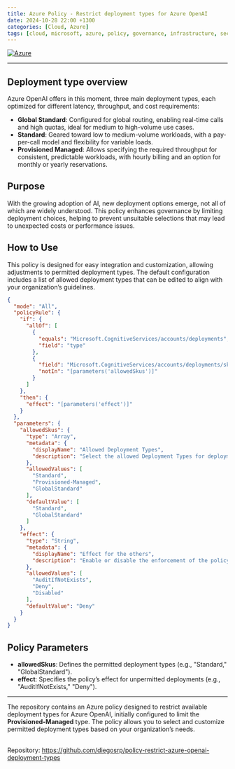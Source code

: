 ```yaml
---
title: Azure Policy - Restrict deployment types for Azure OpenAI
date: 2024-10-28 22:00 +1300
categories: [Cloud, Azure]
tags: [cloud, microsoft, azure, policy, governance, infrastructure, security, finops, openai, ai, json]
---
```


[![Azure](https://img.shields.io/badge/provider-Azure-blue)](https://registry.terraform.io/providers/hashicorp/azurerm/latest)

---

## Deployment type overview

Azure OpenAI offers in this moment, three main deployment types, each optimized for different latency, throughput, and cost requirements:

- **Global Standard**: Configured for global routing, enabling real-time calls and high quotas, ideal for medium to high-volume use cases.
- **Standard**: Geared toward low to medium-volume workloads, with a pay-per-call model and flexibility for variable loads.
- **Provisioned Managed**: Allows specifying the required throughput for consistent, predictable workloads, with hourly billing and an option for monthly or yearly reservations.

## Purpose

With the growing adoption of AI, new deployment options emerge, not all of which are widely understood. This policy enhances governance by limiting deployment choices, helping to prevent unsuitable selections that may lead to unexpected costs or performance issues.

## How to Use

This policy is designed for easy integration and customization, allowing adjustments to permitted deployment types. The default configuration includes a list of allowed deployment types that can be edited to align with your organization’s guidelines.

```json
{
  "mode": "All",
  "policyRule": {
    "if": {
      "allOf": [
        {
          "equals": "Microsoft.CognitiveServices/accounts/deployments",
          "field": "type"
        },
        {
          "field": "Microsoft.CognitiveServices/accounts/deployments/sku.name",
          "notIn": "[parameters('allowedSkus')]"
        }
      ]
    },
    "then": {
      "effect": "[parameters('effect')]"
    }
  },
  "parameters": {
    "allowedSkus": {
      "type": "Array",
      "metadata": {
        "displayName": "Allowed Deployment Types",
        "description": "Select the allowed Deployment Types for deployment"
      },
      "allowedValues": [
        "Standard",
        "Provisioned-Managed",
        "GlobalStandard"
      ],
      "defaultValue": [
        "Standard",
        "GlobalStandard"
      ]
    },	
    "effect": {
      "type": "String",
      "metadata": {
        "displayName": "Effect for the others",
        "description": "Enable or disable the enforcement of the policy"
      },
      "allowedValues": [
        "AuditIfNotExists",
        "Deny",
        "Disabled"
      ],
      "defaultValue": "Deny"
    }
  }
}
```

## Policy Parameters

- **allowedSkus**: Defines the permitted deployment types (e.g., "Standard," "GlobalStandard").
- **effect**: Specifies the policy’s effect for unpermitted deployments (e.g., "AuditIfNotExists," "Deny").

---

The repository contains an Azure policy designed to restrict available deployment types for Azure OpenAI, initially configured to limit the **Provisioned-Managed** type. The policy allows you to select and customize permitted deployment types based on your organization’s needs.

<br>
Repository: <a href="https://github.com/diegosrp/policy-restrict-azure-openai-deployment-types/blob/main/policy_definition_restrict_deployment_types_azure_openai.json" target="_blank">https://github.com/diegosrp/policy-restrict-azure-openai-deployment-types</a>
